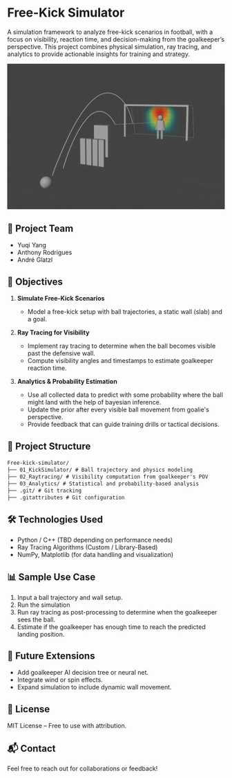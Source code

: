 # Free-Kick Simulator

A simulation framework to analyze free-kick scenarios in football, with a focus on visibility, reaction time, and decision-making from the goalkeeper’s perspective. This project combines physical simulation, ray tracing, and analytics to provide actionable insights for training and strategy.

![](./mock2.png)

## 🧠 Project Team
- Yuqi Yang  
- Anthony Rodrigues  
- André Glatzl  

## 🎯 Objectives

1. **Simulate Free-Kick Scenarios**
   - Model a free-kick setup with ball trajectories, a static wall (slab) and a goal.

2. **Ray Tracing for Visibility**
   - Implement ray tracing to determine when the ball becomes visible past the defensive wall.
   - Compute visibility angles and timestamps to estimate goalkeeper reaction time.

4. **Analytics & Probability Estimation**
   - Use all collected data to predict with some probability where the ball might land with the help of bayesian inference.
   - Update the prior after every visible ball movement from goalie's perspective.
   - Provide feedback that can guide training drills or tactical decisions.

## 📁 Project Structure
```
Free-kick-simulator/
├── 01_KickSimulator/ # Ball trajectory and physics modeling
├── 02_Raytracing/ # Visibility computation from goalkeeper's POV
├── 03_Analytics/ # Statistical and probability-based analysis
├── .git/ # Git tracking
├── .gitattributes # Git configuration
```

## 🛠️ Technologies Used

- Python / C++ (TBD depending on performance needs)
- Ray Tracing Algorithms (Custom / Library-Based)
- NumPy, Matplotlib (for data handling and visualization)
## 📊 Sample Use Case

1. Input a ball trajectory and wall setup.
2. Run the simulation
2. Run ray tracing as post-processing to determine when the goalkeeper sees the ball.
3. Estimate if the goalkeeper has enough time to reach the predicted landing position.

## 🚀 Future Extensions

- Add goalkeeper AI decision tree or neural net.
- Integrate wind or spin effects.
- Expand simulation to include dynamic wall movement.

## 📄 License

MIT License – Free to use with attribution.

## 📬 Contact

Feel free to reach out for collaborations or feedback!
